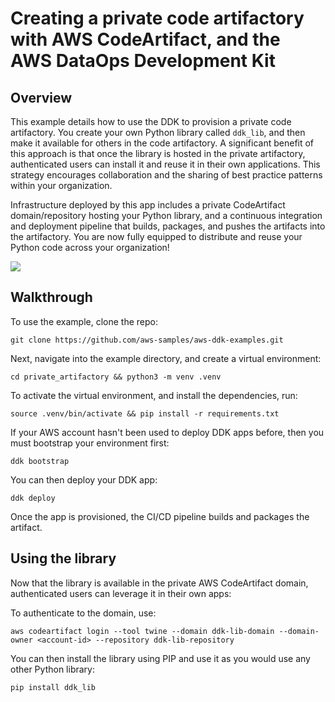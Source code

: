 # Creating a private code artifactory with AWS CodeArtifact, and the AWS DataOps Development Kit

## Overview

This example details how to use the DDK to provision a private code artifactory. You create your own Python library called `ddk_lib`, and then make it available for others in the code artifactory.
A significant benefit of this approach is that once the library is hosted in the private artifactory, authenticated users can install it and reuse it in their own applications.
This strategy encourages collaboration and the sharing of best practice patterns within your organization.

Infrastructure deployed by this app includes a private CodeArtifact domain/repository hosting your Python library, and a continuous integration and deployment pipeline that builds, packages, and pushes the artifacts into the artifactory. 
You are now fully equipped to distribute and reuse your Python code across your organization!

<img align="center" src="docs/_static/artifactory.png">

## Walkthrough

To use the example, clone the repo:

```console
git clone https://github.com/aws-samples/aws-ddk-examples.git
```

Next, navigate into the example directory, and create a virtual environment:

```console
cd private_artifactory && python3 -m venv .venv
```

To activate the virtual environment, and install the dependencies, run:

```console
source .venv/bin/activate && pip install -r requirements.txt
```

If your AWS account hasn't been used to deploy DDK apps before, then you must bootstrap your environment first:

```console
ddk bootstrap
```

You can then deploy your DDK app:

```console
ddk deploy
```

Once the app is provisioned, the CI/CD pipeline builds and packages the artifact.

## Using the library

Now that the library is available in the private AWS CodeArtifact domain, authenticated users can leverage it in their own apps:

To authenticate to the domain, use:
```console
aws codeartifact login --tool twine --domain ddk-lib-domain --domain-owner <account-id> --repository ddk-lib-repository
```

You can then install the library using PIP and use it as you would use any other Python library:

```console
pip install ddk_lib
```
